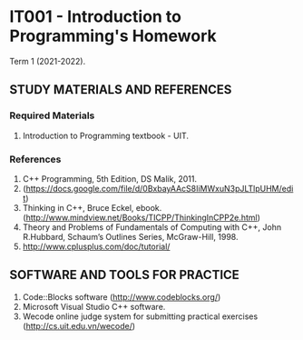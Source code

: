 # IT001 - Introduction to Programming's Homework
Term 1 (2021-2022).

## STUDY MATERIALS AND REFERENCES
### Required Materials
1. Introduction to Programming textbook - UIT.

### References
1. C++ Programming, 5th Edition, DS Malik, 2011.
2. (https://docs.google.com/file/d/0BxbayAAcS8IiMWxuN3pJLTlpUHM/edit)
3. Thinking in C++, Bruce Eckel, ebook. (http://www.mindview.net/Books/TICPP/ThinkingInCPP2e.html)
4. Theory and Problems of Fundamentals of Computing with C++, John R.Hubbard, Schaum’s Outlines Series, McGraw-Hill, 1998.
5. http://www.cplusplus.com/doc/tutorial/

## SOFTWARE AND TOOLS FOR PRACTICE
1. Code::Blocks software (http://www.codeblocks.org/)
2. Microsoft Visual Studio C++ software.
3. Wecode online judge system for submitting practical exercises (http://cs.uit.edu.vn/wecode/)
